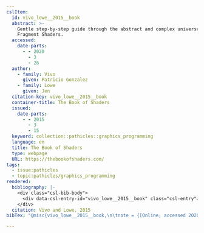 ```yaml
---
cslItem:
  id: vivo_lowe__2015__book
  abstract: >-
    Gentle step-by-step guide through the abstract and complex universe of
    Fragment Shaders.
  accessed:
    date-parts:
      - - 2020
        - 3
        - 26
  author:
    - family: Vivo
      given: Patricio Gonzalez
    - family: Lowe
      given: Jen
  citation-key: vivo_lowe__2015__book
  container-title: The Book of Shaders
  issued:
    date-parts:
      - - 2015
        - 3
        - 15
  keyword: collection::pathicles::graphics_programming
  language: en
  title: The Book of Shaders
  type: webpage
  URL: https://thebookofshaders.com/
tags:
  - issue:pathicles
  - topic:pathicles/graphics_programming
rendered:
  bibliography: |-
    <div class="csl-bib-body">
      <div data-csl-entry-id="vivo_lowe__2015__book" class="csl-entry">Vivo, P.G. and Lowe, J. 2015 <i>The Book of Shaders</i>, <i>The Book of Shaders</i>. Available at: <a href='https://thebookofshaders.com/'>https://thebookofshaders.com/</a> (Accessed: March 26, 2020).</div>
    </div>
  citation: Vivo and Lowe, 2015
bibTex: "@misc{vivo_lowe__2015__book,\n\tnote = {[Online; accessed 2020-03-26]},\n\tauthor = {Vivo, Patricio Gonzalez and Lowe, Jen},\n\tyear = {2015},\n\tmonth = {mar 15},\n\ttitle = {The {Book} of {Shaders}},\n\thowpublished = {https://thebookofshaders.com/},\n}\n\n"

---
```


